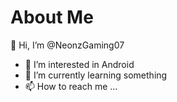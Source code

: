 # About Me
👋 Hi, I’m @NeonzGaming07
- 👀 I’m interested in Android
- 🌱 I’m currently learning something
- 📫 How to reach me ...

<!---
NeonzGaming07/NeonzGaming07 is a ✨ special ✨ repository because its `README.md` (this file) appears on your GitHub profile.
You can click the Preview link to take a look at your changes.
--->
